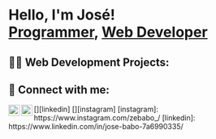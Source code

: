 <h1>Hello, I'm José! <br/><a href="https://github.com/joshmadakor1">Programmer</a>, <a href="https://www.linkedin.com/in/joshmadakor/">Web Developer</a>
<h2>👨‍💻 Web Development Projects:</h2>

<h2> 🤳 Connect with me:</h2>
[<img align="left" alt="zebabo | LinkedIn" width="22px" src="https://cdn.jsdelivr.net/npm/simple-icons@v3/icons/linkedin.svg" />][linkedin]
[<img align="left" alt="zebabo | Instagram" width="22px" src="https://cdn.jsdelivr.net/npm/simple-icons@v3/icons/instagram.svg" />][instagram]
[instagram]: https://www.instagram.com/zebabo_/
[linkedin]: https://www.linkedin.com/in/jose-babo-7a6990335/

<!--
**joshmadakor1/joshmadakor1** is a ✨ _special_ ✨ repository because its `README.md` (this file) appears on your GitHub profile.

Here are some ideas to get you started:

- 🔭 I’m currently working on ...
- 🌱 I’m currently learning ...
- 👯 I’m looking to collaborate on ...
- 🤔 I’m looking for help with ...
- 💬 Ask me about ...
- 📫 How to reach me: ...
- 😄 Pronouns: ...
- ⚡ Fun fact: ...
-->
